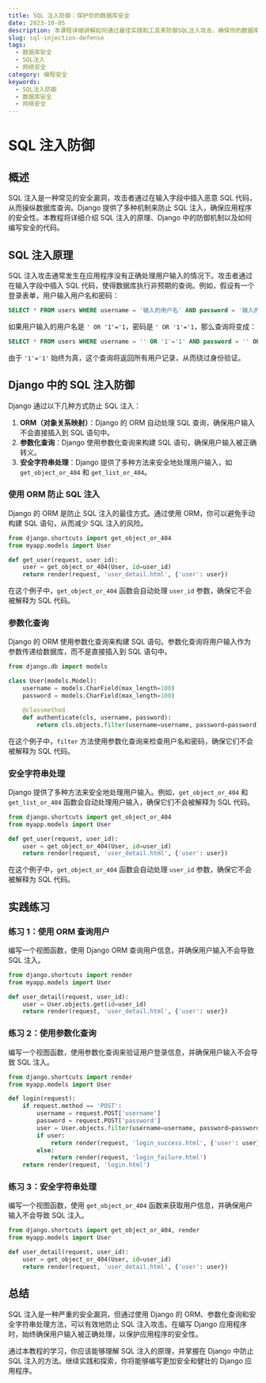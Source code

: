 ```yaml
---
title: SQL 注入防御：保护你的数据库安全
date: 2023-10-05
description: 本课程详细讲解如何通过最佳实践和工具来防御SQL注入攻击，确保你的数据库安全。
slug: sql-injection-defense
tags:
  - 数据库安全
  - SQL注入
  - 网络安全
category: 编程安全
keywords:
  - SQL注入防御
  - 数据库安全
  - 网络安全
---
```


# SQL 注入防御

## 概述

SQL 注入是一种常见的安全漏洞，攻击者通过在输入字段中插入恶意 SQL 代码，从而操纵数据库查询。Django 提供了多种机制来防止 SQL 注入，确保应用程序的安全性。本教程将详细介绍 SQL 注入的原理、Django 中的防御机制以及如何编写安全的代码。

## SQL 注入原理

SQL 注入攻击通常发生在应用程序没有正确处理用户输入的情况下。攻击者通过在输入字段中插入 SQL 代码，使得数据库执行非预期的查询。例如，假设有一个登录表单，用户输入用户名和密码：

```sql
SELECT * FROM users WHERE username = '输入的用户名' AND password = '输入的密码';
```

如果用户输入的用户名是 `' OR '1'='1`，密码是 `' OR '1'='1`，那么查询将变成：

```sql
SELECT * FROM users WHERE username = '' OR '1'='1' AND password = '' OR '1'='1';
```

由于 `'1'='1'` 始终为真，这个查询将返回所有用户记录，从而绕过身份验证。

## Django 中的 SQL 注入防御

Django 通过以下几种方式防止 SQL 注入：

1. **ORM（对象关系映射）**：Django 的 ORM 自动处理 SQL 查询，确保用户输入不会直接插入到 SQL 语句中。
2. **参数化查询**：Django 使用参数化查询来构建 SQL 语句，确保用户输入被正确转义。
3. **安全字符串处理**：Django 提供了多种方法来安全地处理用户输入，如 `get_object_or_404` 和 `get_list_or_404`。

### 使用 ORM 防止 SQL 注入

Django 的 ORM 是防止 SQL 注入的最佳方式。通过使用 ORM，你可以避免手动构建 SQL 语句，从而减少 SQL 注入的风险。

```python
from django.shortcuts import get_object_or_404
from myapp.models import User

def get_user(request, user_id):
    user = get_object_or_404(User, id=user_id)
    return render(request, 'user_detail.html', {'user': user})
```

在这个例子中，`get_object_or_404` 函数会自动处理 `user_id` 参数，确保它不会被解释为 SQL 代码。

### 参数化查询

Django 的 ORM 使用参数化查询来构建 SQL 语句。参数化查询将用户输入作为参数传递给数据库，而不是直接插入到 SQL 语句中。

```python
from django.db import models

class User(models.Model):
    username = models.CharField(max_length=100)
    password = models.CharField(max_length=100)

    @classmethod
    def authenticate(cls, username, password):
        return cls.objects.filter(username=username, password=password).exists()
```

在这个例子中，`filter` 方法使用参数化查询来检查用户名和密码，确保它们不会被解释为 SQL 代码。

### 安全字符串处理

Django 提供了多种方法来安全地处理用户输入。例如，`get_object_or_404` 和 `get_list_or_404` 函数会自动处理用户输入，确保它们不会被解释为 SQL 代码。

```python
from django.shortcuts import get_object_or_404
from myapp.models import User

def get_user(request, user_id):
    user = get_object_or_404(User, id=user_id)
    return render(request, 'user_detail.html', {'user': user})
```

在这个例子中，`get_object_or_404` 函数会自动处理 `user_id` 参数，确保它不会被解释为 SQL 代码。

## 实践练习

### 练习 1：使用 ORM 查询用户

编写一个视图函数，使用 Django ORM 查询用户信息，并确保用户输入不会导致 SQL 注入。

```python
from django.shortcuts import render
from myapp.models import User

def user_detail(request, user_id):
    user = User.objects.get(id=user_id)
    return render(request, 'user_detail.html', {'user': user})
```

### 练习 2：使用参数化查询

编写一个视图函数，使用参数化查询来验证用户登录信息，并确保用户输入不会导致 SQL 注入。

```python
from django.shortcuts import render
from myapp.models import User

def login(request):
    if request.method == 'POST':
        username = request.POST['username']
        password = request.POST['password']
        user = User.objects.filter(username=username, password=password).first()
        if user:
            return render(request, 'login_success.html', {'user': user})
        else:
            return render(request, 'login_failure.html')
    return render(request, 'login.html')
```

### 练习 3：安全字符串处理

编写一个视图函数，使用 `get_object_or_404` 函数来获取用户信息，并确保用户输入不会导致 SQL 注入。

```python
from django.shortcuts import get_object_or_404, render
from myapp.models import User

def user_detail(request, user_id):
    user = get_object_or_404(User, id=user_id)
    return render(request, 'user_detail.html', {'user': user})
```

## 总结

SQL 注入是一种严重的安全漏洞，但通过使用 Django 的 ORM、参数化查询和安全字符串处理方法，可以有效地防止 SQL 注入攻击。在编写 Django 应用程序时，始终确保用户输入被正确处理，以保护应用程序的安全性。

通过本教程的学习，你应该能够理解 SQL 注入的原理，并掌握在 Django 中防止 SQL 注入的方法。继续实践和探索，你将能够编写更加安全和健壮的 Django 应用程序。